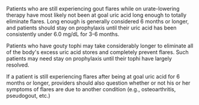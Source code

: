 Patients who are still experiencing gout flares while on urate-lowering therapy have most likely not been at goal uric acid long enough to totally eliminate flares. Long enough is generally considered 6 months or longer, and patients should stay on prophylaxis until their uric acid has been consistently under 6.0 mg/dL for 3-6 months.

Patients who have gouty tophi may take considerably longer to eliminate all of the body's excess uric acid stores and completely prevent flares. Such patients may need stay on prophylaxis until their tophi have largely resolved.

If a patient is still experiencing flares after being at goal uric acid for 6 months or longer, providers should also question whether or not his or her symptoms of flares are due to another condition (e.g., osteoarthritis, pseudogout, etc.)
